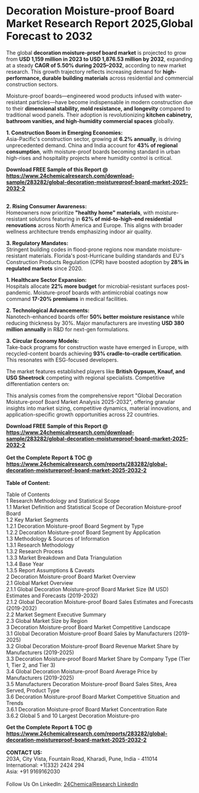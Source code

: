 <h1>Decoration Moisture-proof Board Market Research Report 2025,Global Forecast to 2032</h1><p>The global <strong>decoration moisture-proof board market</strong> is projected to grow from <strong>USD 1,159 million in 2023 to USD 1,876.53 million by 2032</strong>, expanding at a steady <strong>CAGR of 5.50% during 2025–2032</strong>, according to new market research. This growth trajectory reflects increasing demand for <strong>high-performance, durable building materials</strong> across residential and commercial construction sectors.</p><p>Moisture-proof boards—engineered wood products infused with water-resistant particles—have become indispensable in modern construction due to their <strong>dimensional stability, mold resistance, and longevity</strong> compared to traditional wood panels. Their adoption is revolutionizing <strong>kitchen cabinetry, bathroom vanities, and high-humidity commercial spaces</strong> globally.</p><p><strong>1. Construction Boom in Emerging Economies:</strong><br>
Asia-Pacific's construction sector, growing at <strong>6.2% annually</strong>, is driving unprecedented demand. China and India account for <strong>43% of regional consumption</strong>, with moisture-proof boards becoming standard in urban high-rises and hospitality projects where humidity control is critical.</p><div><b>Download FREE Sample of this Report @ 
            <a href="https://www.24chemicalresearch.com/download-sample/283282/global-decoration-moistureproof-board-market-2025-2032-2">
            https://www.24chemicalresearch.com/download-sample/283282/global-decoration-moistureproof-board-market-2025-2032-2</a></b></div><br><p><strong>2. Rising Consumer Awareness:</strong><br>
Homeowners now prioritize <strong>"healthy home" materials</strong>, with moisture-resistant solutions featuring in <strong>62% of mid-to-high-end residential renovations</strong> across North America and Europe. This aligns with broader wellness architecture trends emphasizing indoor air quality.</p><p><strong>3. Regulatory Mandates:</strong><br>
Stringent building codes in flood-prone regions now mandate moisture-resistant materials. Florida's post-Hurricane building standards and EU's Construction Products Regulation (CPR) have boosted adoption by <strong>28% in regulated markets</strong> since 2020.</p><p><strong>1. Healthcare Sector Expansion:</strong><br>
Hospitals allocate <strong>22% more budget</strong> for microbial-resistant surfaces post-pandemic. Moisture-proof boards with antimicrobial coatings now command <strong>17-20% premiums</strong> in medical facilities.</p><p><strong>2. Technological Advancements:</strong><br>
Nanotech-enhanced boards offer <strong>50% better moisture resistance</strong> while reducing thickness by 30%. Major manufacturers are investing <strong>USD 380 million annually</strong> in R&amp;D for next-gen formulations.</p><p><strong>3. Circular Economy Models:</strong><br>
Take-back programs for construction waste have emerged in Europe, with recycled-content boards achieving <strong>93% cradle-to-cradle certification</strong>. This resonates with ESG-focused developers.</p><p>The market features established players like <strong>British Gypsum, Knauf, and USG Sheetrock</strong> competing with regional specialists. Competitive differentiation centers on:</p><p>This analysis comes from the comprehensive report "Global Decoration Moisture-proof Board Market Analysis 2025-2032", offering granular insights into market sizing, competitive dynamics, material innovations, and application-specific growth opportunities across 22 countries.</p><div><b>Download FREE Sample of this Report @ 
            <a href="https://www.24chemicalresearch.com/download-sample/283282/global-decoration-moistureproof-board-market-2025-2032-2">
            https://www.24chemicalresearch.com/download-sample/283282/global-decoration-moistureproof-board-market-2025-2032-2</a></b></div><br><div><b>Get the Complete Report & TOC @ 
            <a href="https://www.24chemicalresearch.com/reports/283282/global-decoration-moistureproof-board-market-2025-2032-2">
            https://www.24chemicalresearch.com/reports/283282/global-decoration-moistureproof-board-market-2025-2032-2</a></b></div><br>
            <b>Table of Content:</b><p>Table of Contents<br />
1 Research Methodology and Statistical Scope<br />
1.1 Market Definition and Statistical Scope of Decoration Moisture-proof Board<br />
1.2 Key Market Segments<br />
1.2.1 Decoration Moisture-proof Board Segment by Type<br />
1.2.2 Decoration Moisture-proof Board Segment by Application<br />
1.3 Methodology & Sources of Information<br />
1.3.1 Research Methodology<br />
1.3.2 Research Process<br />
1.3.3 Market Breakdown and Data Triangulation<br />
1.3.4 Base Year<br />
1.3.5 Report Assumptions & Caveats<br />
2 Decoration Moisture-proof Board Market Overview<br />
2.1 Global Market Overview<br />
2.1.1 Global Decoration Moisture-proof Board Market Size (M USD) Estimates and Forecasts (2019-2032)<br />
2.1.2 Global Decoration Moisture-proof Board Sales Estimates and Forecasts (2019-2032)<br />
2.2 Market Segment Executive Summary<br />
2.3 Global Market Size by Region<br />
3 Decoration Moisture-proof Board Market Competitive Landscape<br />
3.1 Global Decoration Moisture-proof Board Sales by Manufacturers (2019-2025)<br />
3.2 Global Decoration Moisture-proof Board Revenue Market Share by Manufacturers (2019-2025)<br />
3.3 Decoration Moisture-proof Board Market Share by Company Type (Tier 1, Tier 2, and Tier 3)<br />
3.4 Global Decoration Moisture-proof Board Average Price by Manufacturers (2019-2025)<br />
3.5 Manufacturers Decoration Moisture-proof Board Sales Sites, Area Served, Product Type<br />
3.6 Decoration Moisture-proof Board Market Competitive Situation and Trends<br />
3.6.1 Decoration Moisture-proof Board Market Concentration Rate<br />
3.6.2 Global 5 and 10 Largest Decoration Moisture-pro</p><div><b>Get the Complete Report & TOC @ 
            <a href="https://www.24chemicalresearch.com/reports/283282/global-decoration-moistureproof-board-market-2025-2032-2">
            https://www.24chemicalresearch.com/reports/283282/global-decoration-moistureproof-board-market-2025-2032-2</a></b></div><br><b>CONTACT US:</b><br>
            203A, City Vista, Fountain Road, Kharadi, Pune, India - 411014<br>
            International: +1(332) 2424 294<br>
            Asia: +91 9169162030 <br><br>
            Follow Us On LinkedIn: <a href="https://www.linkedin.com/company/24chemicalresearch/">24ChemicalResearch LinkedIn</a>